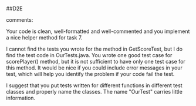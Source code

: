 ##D2E

comments:

Your code is clean, well-formatted and well-commented and you implement a nice helper method for task 7.

I cannot find the tests you wrote for the method in GetScoreTest, but I do find the test code in OurTests.java. 
You wrote one good test case for scorePlayer() method, but it is not sufficient to have only one test case for this method. 
It would be nice if you could include error messages in your test, which will help you identify the problem if your code fail the test. 

I suggest that you put tests written for different functions in different test classes and properly name the classes. 
The name "OurTest" carries little information. 

##
